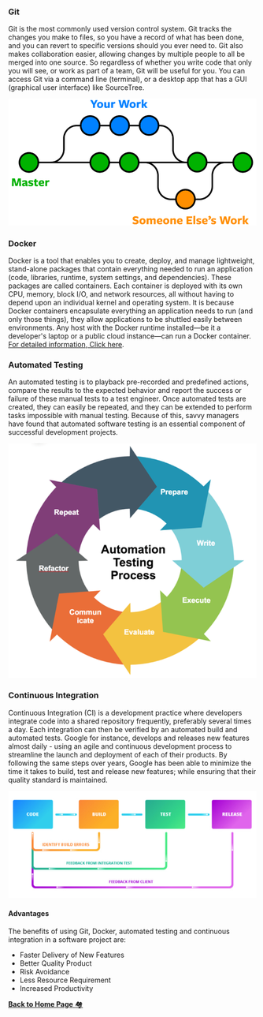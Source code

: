 ### Git
 Git is the most commonly used version control system. Git tracks the changes you make to files, so you have a record of what has been done, and you can revert to specific versions should you ever need to. Git also makes collaboration easier, allowing changes by multiple people to all be merged into one source. 
 So regardless of whether you write code that only you will see, or work as part of a team, Git will be useful for you. You can access Git via a command line (terminal), or a desktop app that has a GUI (graphical user interface) like SourceTree.

![Git Image](images/Picture1.png)

### Docker
Docker is a tool that enables you to create, deploy, and manage lightweight, stand-alone packages that contain everything needed to run an application (code, libraries, runtime, system settings, and dependencies). These packages are called containers. Each container is deployed with its own CPU, memory, block I/O, and network resources, all without having to depend upon an individual kernel and operating system. 
It is because Docker containers encapsulate everything an application needs to run (and only those things), they allow applications to be shuttled easily between environments. Any host with the Docker runtime installed—be it a developer's laptop or a public cloud instance—can run a Docker container.
[For detailed information, Click here](https://www.linode.com/docs/applications/containers/when-and-why-to-use-docker/).

### Automated Testing
An automated testing is to playback pre-recorded and predefined actions, compare the results to the expected behavior and report the success or failure of these manual tests to a test engineer. Once automated tests are created, they can easily be repeated, and they can be extended to perform tasks impossible with manual testing. Because of this, savvy managers have found that automated software testing is an essential component of successful development projects.

![AutoTesting Image](images/Picture2.png)

### Continuous Integration
Continuous Integration (CI) is a development practice where developers integrate code into a shared repository frequently, preferably several times a day. Each integration can then be verified by an automated build and automated tests. Google for instance, develops and releases new features almost daily - using an agile and continuous development process to streamline the launch and deployment of each of their products. By following the same steps over years, Google has been able to minimize the time it takes to build, test and release new features; while ensuring that their quality standard is maintained.

![CI Image](images/Picture3.png)

#### Advantages
The benefits of using Git, Docker, automated testing and continuous integration in a software project are:

* Faster Delivery of New Features
* Better Quality Product
* Risk Avoidance
* Less Resource Requirement
* Increased Productivity

[**Back to Home Page** :houses: ](/README.md)



